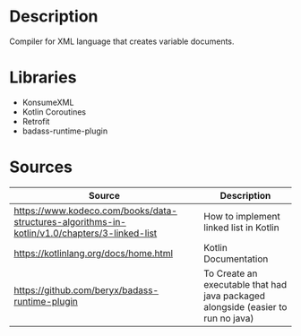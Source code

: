 # Description

Compiler for XML language that creates variable documents.

# Libraries

- KonsumeXML
- Kotlin Coroutines
- Retrofit
- badass-runtime-plugin

# Sources

| Source                                                                                            | Description                                                                               |
|---------------------------------------------------------------------------------------------------|-------------------------------------------------------------------------------------------|
| <https://www.kodeco.com/books/data-structures-algorithms-in-kotlin/v1.0/chapters/3-linked-list>   | How to implement linked list in Kotlin                                                    |
| <https://kotlinlang.org/docs/home.html>                                                           | Kotlin Documentation                                                                      |
| <https://github.com/beryx/badass-runtime-plugin>                                                  | To Create an executable that had java packaged alongside (easier to run no java)          |